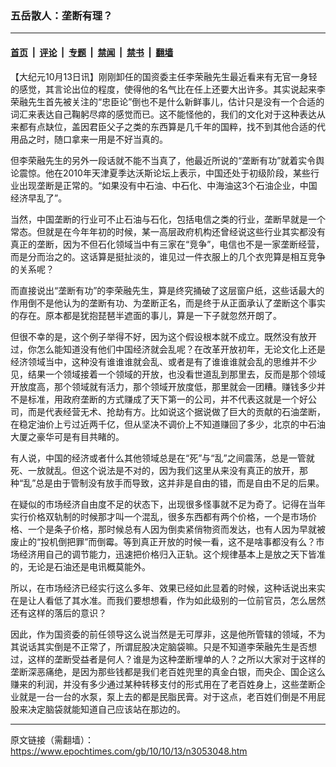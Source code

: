 ### 五岳散人：垄断有理？

---

#### [首页](../../../..?n3053048) &nbsp;|&nbsp; [评论](../../../../../epoch-comment?n3053048) &nbsp;|&nbsp; [专题](../../../../../epoch-special?n3053048) &nbsp;|&nbsp; [禁闻](../../../../../epoch-news?n3053048) &nbsp;|&nbsp; [禁书](../../../../../books?n3053048) &nbsp;|&nbsp; [翻墙](https://github.com/gfw-breaker/nogfw/blob/master/README.md?n3053048)


<div class="post_content" id="artbody" itemprop="articleBody">
 <!-- article content begin -->
 <p>
  【大纪元10月13日讯】刚刚卸任的国资委主任李荣融先生最近看来有无官一身轻的感觉，其言论出位的程度，使得他的名气比在任上还要大出许多。其实说起来李荣融先生首先被关注的“忠臣论”倒也不是什么新鲜事儿，估计只是没有一个合适的词汇来表达自己鞠躬尽瘁的感觉而已。这不能怪他的，我们的文化对于这种表达从来都有点缺位，盖因君臣父子之类的东西算是几千年的国粹，找不到其他合适的代用品之时，随口拿来一用是不好当真的。
 </p>
 <p>
  但李荣融先生的另外一段话就不能不当真了，他最近所说的“垄断有功”就着实令舆论震惊。他在2010年天津夏季达沃斯论坛上表示，中国还处于初级阶段，某些行业出现垄断是正常的。“如果没有中石油、中石化、中海油这3个石油企业，中国经济早乱了”。
 </p>
 <p>
  当然，中国垄断的行业可不止石油与石化，包括电信之类的行业，垄断早就是一个常态。但就是在今年年初的时候，某一高层政府机构还曾经说这些行业其实都没有真正的垄断，因为不但石化领域当中有三家在“竞争”，电信也不是一家垄断经营，而是分而治之的。这话算是挺扯淡的，谁见过一件衣服上的几个衣兜算是相互竞争的关系呢？
 </p>
 <p>
  而直接说出“垄断有功”的李荣融先生，算是终究捅破了这层窗户纸，这些话最大的作用倒不是他认为的垄断有功、为垄断正名，而是终于从正面承认了垄断这个事实的存在。原本都是犹抱琵琶半遮面的事儿，算是一下子就忽然开朗了。
 </p>
 <p>
  但很不幸的是，这个例子举得不好，因为这个假设根本就不成立。既然没有放开过，你怎么能知道没有他们中国经济就会乱呢？在改革开放初年，无论文化上还是经济领域当中，这种没有谁谁谁就会乱、或者是有了谁谁谁就会乱的思维并不少见，结果一个领域接着一个领域的开放，也没看世道乱到那里去，反而是那个领域开放度高，那个领域就有活力，那个领域开放度低，那里就会一团糟。赚钱多少并不是标准，用政府垄断的方式赚成了天下第一的公司，并不代表这就是一个好公司，而是代表经营无术、抢劫有方。比如说这个据说做了巨大的贡献的石油垄断，在稳定油价上亏过近两千亿，但从坚决不调价上不知道赚回了多少，北京的中石油大厦之豪华可是有目共睹的。
 </p>
 <p>
  有人说，中国的经济或者什么其他领域总是在“死”与“乱”之间震荡，总是一管就死、一放就乱。但这个说法是不对的，因为我们这里从来没有真正的放开，那种“乱”总是由于管制没有放手而导致，这并非是自由的错，而是自由不足的后果。
 </p>
 <p>
  在疑似的市场经济自由度不足的状态下，出现很多怪事就不足为奇了。记得在当年实行价格双轨制的时候那才叫一个混乱，很多东西都有两个价格，一个是市场价格、一个是条子价格，那时候总有人因为倒卖紧俏物资而发达，也有人因为早就被废止的“投机倒把罪”而倒霉。等到真正开放的时候一看，这不是啥事都没有么？市场经济用自己的调节能力，迅速把价格归入正轨。这个规律基本上是放之天下皆准的，无论是石油还是电讯概莫能外。
 </p>
 <p>
  所以，在市场经济已经实行这么多年、效果已经如此显着的时候，这种话说出来实在是让人看低了其水准。而我们要想想看，作为如此级别的一位前官员，怎么居然还有这样的落后的意识？
 </p>
 <p>
  因此，作为国资委的前任领导这么说当然是无可厚非，这是他所管辖的领域，不为其说话其实倒是不正常了，所谓屁股决定脑袋嘛。只是不知道李荣融先生是否想过，这样的垄断受益者是何人？谁是为这种垄断埋单的人？之所以大家对于这样的垄断深恶痛绝，是因为那些钱都是我们老百姓兜里的真金白银，而央企、国企这么赚来的利润，并没有多少通过某种转移支付的形式用在了老百姓身上，这些垄断企业就是一台一台的水泵，泵上去的都是民脂民膏。对于这点，老百姓们倒是不用屁股来决定脑袋就能知道自己应该站在那边的。
 </p>
 <!-- article content end -->
 <div id="below_article_ad">
 </div>
</div>


---

原文链接（需翻墙）：https://www.epochtimes.com/gb/10/10/13/n3053048.htm